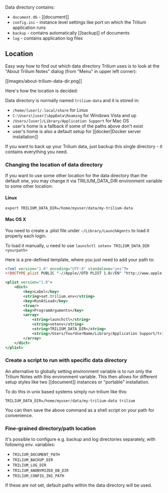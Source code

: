 Data directory contains:

* `document.db` - [[document]]
* `config.ini` - instance level settings like port on which the Trilium application runs
* `backup` - contains automatically [[backup]] of documents
* `log` - contains application log files

## Location
Easy way how to find out which data directory Trilium uses is to look at the "About Trilium Notes" dialog (from "Menu" in upper left corner):

[[images/about-trilium-data-dir.png]]

Here's how the location is decided:

Data directory is normally named `trilium-data` and it is stored in:

* `/home/[user]/.local/share` for Linux
* `C:\Users\[user]\AppData\Roaming` for Windows Vista and up
* `/Users/[user]/Library/Application Support` for Mac OS
* user's home is a fallback if some of the paths above don't exist
* user's home is also a default setup for [[docker|Docker server installation]]

If you want to back up your Trilium data, just backup this single directory - it contains everything you need.

### Changing the location of data directory

If you want to use some other location for the data directory than the default one, you may change it via TRILIUM_DATA_DIR environment variable to some other location:

#### Linux

```
export TRILIUM_DATA_DIR=/home/myuser/data/my-trilium-data
```

#### Mac OS X

You need to create a .plist file under `~/Library/LaunchAgents` to load it properly each login.

To load it manually, u need to use `launchctl setenv TRILIUM_DATA_DIR <yourpath>`

Here is a pre-defined template, where you just need to add your path to:

```xml
<?xml version="1.0" encoding="UTF-8" standalone="yes"?>
<!DOCTYPE plist PUBLIC "-//Apple//DTD PLIST 1.0//EN" "http://www.apple.com/DTDs/PropertyList-1.0.dtd">

<plist version="1.0">
    <dict>
        <key>Label</key>
        <string>set.trilium.env</string>
        <key>RunAtLoad</key>
        <true/>
        <key>ProgramArguments</key>
        <array>
            <string>launchctl</string>
            <string>setenv</string>
            <string>TRILIUM_DATA_DIR</string>
            <string>/Users/YourUserName/Library/Application Support/trilium-data</string>
        </array>
    </dict>
</plist>
```

### Create a script to run with specific data directory

An alternative to globally setting environment variable is to run only the Trilium Notes with this environment variable. This then allows for different setup styles like two [[document]] instances or "portable" installation.

To do this in unix based systems simply run trilium like this:

```
TRILIUM_DATA_DIR=/home/myuser/data/my-trilium-data trilium
```

You can then save the above command as a shell script on your path for convenience.

### Fine-grained directory/path location

It's possible to configure e.g. backup and log directories separately, with following env. variables:

* `TRILIUM_DOCUMENT_PATH`
* `TRILIUM_BACKUP_DIR`
* `TRILIUM_LOG_DIR`
* `TRILIUM_ANONYMIZED_DB_DIR`
* `TRILIUM_CONFIG_INI_PATH`

If these are not set, default paths within the data directory will be used.